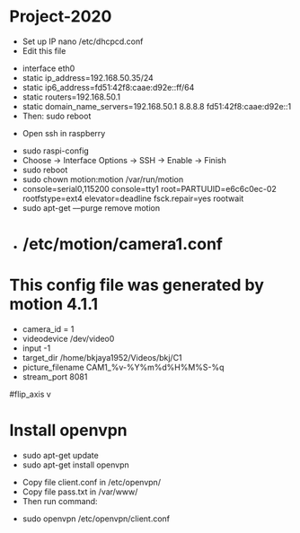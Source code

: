 # Project-2020
* Set up IP
nano /etc/dhcpcd.conf 
* Edit this file
- interface eth0
- static ip_address=192.168.50.35/24
- static ip6_address=fd51:42f8:caae:d92e::ff/64
- static routers=192.168.50.1
- static domain_name_servers=192.168.50.1 8.8.8.8 fd51:42f8:caae:d92e::1
- Then: sudo reboot
* Open ssh in raspberry 
- sudo raspi-config
- Choose -> Interface Options -> SSH -> Enable -> Finish
- sudo reboot
- sudo chown motion:motion /var/run/motion
- console=serial0,115200 console=tty1 root=PARTUUID=e6c6c0ec-02 rootfstype=ext4 elevator=deadline fsck.repair=yes rootwait
- sudo apt-get ––purge remove motion
- # /etc/motion/camera1.conf
# This config file was generated by motion 4.1.1
- camera_id = 1
- videodevice /dev/video0
- input -1
- target_dir /home/bkjaya1952/Videos/bkj/C1
- picture_filename CAM1_%v-%Y%m%d%H%M%S-%q
- stream_port 8081

#flip_axis v

# Install openvpn
- sudo apt-get update
- sudo apt-get install openvpn
* Copy file client.conf in /etc/openvpn/ 
* Copy file pass.txt in /var/www/
* Then run command:
- sudo openvpn /etc/openvpn/client.conf

